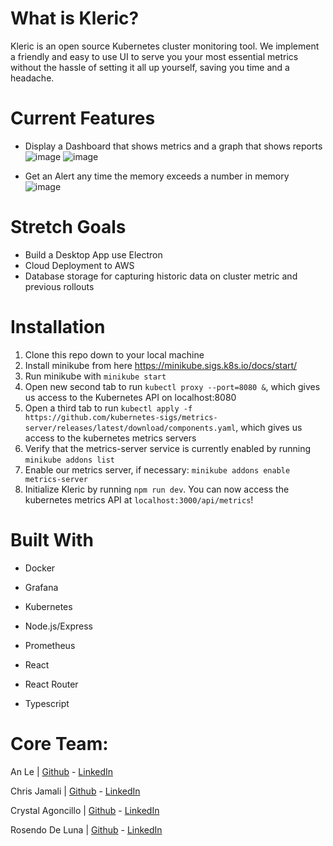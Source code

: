 # What is Kleric?

Kleric is an open source Kubernetes cluster monitoring tool. We implement a friendly and easy to use UI to serve you your most essential metrics without the hassle of setting it all up yourself, saving you time and a headache. 

# Current Features
- Display a Dashboard that shows metrics and a graph that shows reports
![image](https://user-images.githubusercontent.com/104526811/189206473-d1f8c31d-db88-4223-86d6-c8247b2da31d.png)
![image](https://user-images.githubusercontent.com/104526811/189206532-1b00f91d-5045-49af-8461-bcc4c1673358.png)


- Get an Alert any time the memory exceeds a number in memory
![image](https://user-images.githubusercontent.com/104526811/189206559-5bbd2e51-dd1a-4d4e-9959-89abfbcc7a01.png)


# Stretch Goals
- Build a Desktop App use Electron
- Cloud Deployment to AWS
- Database storage for capturing historic data on cluster metric and previous rollouts
# Installation
1. Clone this repo down to your local machine
2. Install minikube from here https://minikube.sigs.k8s.io/docs/start/
3. Run minikube with `minikube start`
4. Open new second tab to run `kubectl proxy --port=8080 &`, which gives us access to the Kubernetes API on localhost:8080
5. Open a third tab to run `kubectl apply -f https://github.com/kubernetes-sigs/metrics-server/releases/latest/download/components.yaml`, which gives us access to the kubernetes metrics servers
6. Verify that the metrics-server service is currently enabled by running `minikube addons list`
7. Enable our metrics server, if necessary: `minikube addons enable metrics-server`
8. Initialize Kleric by running `npm run dev`. You can now access the kubernetes metrics API at `localhost:3000/api/metrics`!

# Built With

* Docker

* Grafana

* Kubernetes

* Node.js/Express

* Prometheus

* React

* React Router

* Typescript

# Core Team:
An Le | [Github](https://github.com/AnLelol) - [LinkedIn](https://www.linkedin.com/in/anlelol/)

Chris Jamali | [Github](https://github.com/chrisjamali) - [LinkedIn](https://www.linkedin.com/in/chris-jamali-b740521b7/)  

Crystal Agoncillo | [Github](https://github.com/cagoncil) - [LinkedIn](https://www.linkedin.com/in/agoncillo/)  

Rosendo De Luna | [Github](https://github.com/Rosend0) - [LinkedIn](https://www.linkedin.com/in/rosendo-isra-deluna/)
